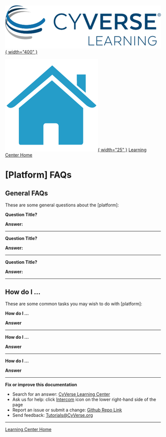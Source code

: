 [![!CyVerse Learning Center](../assets/cyverse_learning.png "CyVerse Learning Center"){ width="400" }](https://learning.cyverse.org)

[![!Learning Home](../assets/homeicon.png "Home"){ width="25" }](https://learning.cyverse.org) [Learning Center Home](http://learning.cyverse.org/)


\[Platform\] FAQs
=================

General FAQs
------------

These are some general questions about the \[platform\]:

**Question Title?**

**Answer:**

------------------------------------------------------------------------

**Question Title?**

**Answer:**

------------------------------------------------------------------------

**Question Title?**

**Answer:**

------------------------------------------------------------------------

How do I \...
-------------

These are some common tasks you may wish to do with \[platform\]:

**How do I \...**

**Answer**

------------------------------------------------------------------------

**How do I \...**

**Answer**

------------------------------------------------------------------------

**How do I \...**

**Answer**

------------------------------------------------------------------------

**Fix or improve this documentation**

  - Search for an answer:
     [CyVerse Learning Center](https://learning.cyverse.org)
  - Ask us for help:
    click [Intercom]() icon on the lower right-hand side of the page
  - Report an issue or submit a change:
    [Github Repo Link]()
  - Send feedback: <Tutorials@CyVerse.org>

------------------------------------------------------------------------

[Learning Center Home](http://learning.cyverse.org/)


